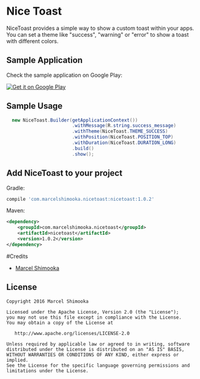 Nice Toast
============

NiceToast provides a simple way to show a custom toast within your apps.
You can set a theme like "success", "warning" or "error" to show a toast with different colors.

## Sample Application
Check the sample application on Google Play:

[![Get it on Google Play](https://play.google.com/intl/en_us/badges/images/badge_new.png)](https://play.google.com/store/apps/details?id=com.marcelshimooka.example.nicetoast)

## Sample Usage
``` java
  new NiceToast.Builder(getApplicationContext())
                        .withMessage(R.string.success_message)
                        .withTheme(NiceToast.THEME_SUCCESS)
                        .withPosition(NiceToast.POSITION_TOP)
                        .withDuration(NiceToast.DURATION_LONG)
                        .build()
                        .show();
```

Add NiceToast to your project
----------------------------
Gradle:
```gradle
compile 'com.marcelshimooka.nicetoast:nicetoast:1.0.2'
```

Maven:
```xml
<dependency>
    <groupId>com.marcelshimooka.nicetoast</groupId>
    <artifactId>nicetoast</artifactId>
    <version>1.0.2</version>
</dependency>
```

#Credits
- [Marcel Shimooka](https://github.com/MarcelShimooka)


License
-------

    Copyright 2016 Marcel Shimooka

    Licensed under the Apache License, Version 2.0 (the "License");
    you may not use this file except in compliance with the License.
    You may obtain a copy of the License at

       http://www.apache.org/licenses/LICENSE-2.0

    Unless required by applicable law or agreed to in writing, software
    distributed under the License is distributed on an "AS IS" BASIS,
    WITHOUT WARRANTIES OR CONDITIONS OF ANY KIND, either express or implied.
    See the License for the specific language governing permissions and
    limitations under the License.